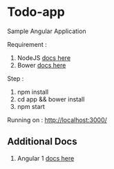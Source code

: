 # Todo-app
Sample Angular Application

Requirement : 

1. NodeJS [docs here](http://www.nodejs.org)
2. Bower [docs here](http://www.bower.io)

Step : 

1. npm install
2. cd app && bower install
3. npm start

Running on : [http://localhost:3000/](http://localhost:3000/)


## Additional Docs

1. Angular 1 [docs here](https://docs.angularjs.org/api)

